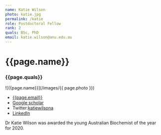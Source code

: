 ```yaml
---
name: Katie Wilson
photo: katie.jpg
permalink: /katie
role: Postdoctoral Fellow
rank: 2
quals: BSc, PhD
email: katie.wilson@anu.edu.au
---
```

# {{page.name}}
### {{page.quals}}


![{{page.name}}](/images/{{ page.photo }})

* [{{page.email}}](mailto:{{page.name}})
* [Google scholar](https://scholar.google.com/citations?user=G9lLIb8AAAAJ)
* Twitter:[katiewilsona](http://katiewilsona/)
* [LinkedIn](http://linkedin.com/in/katie-wilson-126718bb)

Dr Katie Wilson was awarded the young Australian Biochemist of the year for 2020.
